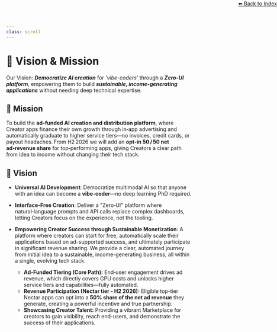 ```yaml
---
class: scroll
---
```


<div style="text-align: right; position: absolute; top: 0; right: 0;">
<a href="/1">⬅️ Back to Index</a>
</div>

# 🔭 **Vision & Mission**

<div class="bg-blue-100 p-1 pl-6 pr-6 rounded-lg border-l-4 border-blue-500 mb-6">
  <p class="text-blue-800">Our Vision: <strong><em>Democratize AI creation</em></strong> for <em>'vibe-coders'</em> through a <strong><em>Zero-UI platform</em></strong>, empowering them to build <strong><em>sustainable, income-generating applications</em></strong> without needing deep technical expertise.</p>
</div>

## 🚀 Mission

To build the **ad‑funded AI creation and distribution platform**, where Creator apps finance their own growth through in‑app advertising and automatically graduate to higher service tiers—no invoices, credit cards, or payout headaches. From H2 2026 we will add an **opt‑in 50 / 50 net ad‑revenue share** for top‑performing apps, giving Creators a clear path from idea to income without changing their tech stack.

## 🌟 Vision

*   **Universal AI Development**: Democratize multimodal AI so that anyone with an idea can become a **vibe‑coder**—no deep learning PhD required.

*   **Interface‑Free Creation**: Deliver a "Zero‑UI" platform where natural‑language prompts and API calls replace complex dashboards, letting Creators focus on the experience, not the tooling.

*   **Empowering Creator Success through Sustainable Monetization**:
    A platform where creators can start for free, automatically scale their applications based on ad-supported success, and ultimately participate in significant revenue sharing. We provide a clear, automated journey from initial idea to a sustainable, income-generating business, all within a single, evolving tech stack.

    *   **Ad‑Funded Tiering (Core Path):** End‑user engagement drives ad revenue, which directly covers GPU costs and unlocks higher service tiers and capabilities—fully automated.
    *   **Revenue Participation (Nectar tier - H2 2026):** Eligible top-tier Nectar apps can opt into a **50% share of the net ad revenue** they generate, creating a powerful incentive and true partnership.
    *   **Showcasing Creator Talent:** Providing a vibrant Marketplace for creators to gain visibility, reach end-users, and demonstrate the success of their applications.